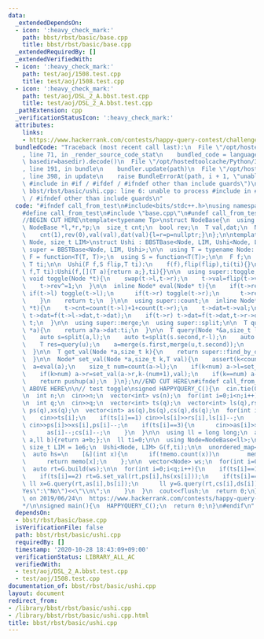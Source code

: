 ```yaml
---
data:
  _extendedDependsOn:
  - icon: ':heavy_check_mark:'
    path: bbst/rbst/basic/base.cpp
    title: bbst/rbst/basic/base.cpp
  _extendedRequiredBy: []
  _extendedVerifiedWith:
  - icon: ':heavy_check_mark:'
    path: test/aoj/1508.test.cpp
    title: test/aoj/1508.test.cpp
  - icon: ':heavy_check_mark:'
    path: test/aoj/DSL_2_A.bbst.test.cpp
    title: test/aoj/DSL_2_A.bbst.test.cpp
  _pathExtension: cpp
  _verificationStatusIcon: ':heavy_check_mark:'
  attributes:
    links:
    - https://www.hackerrank.com/contests/happy-query-contest/challenges/range-sorting-query
  bundledCode: "Traceback (most recent call last):\n  File \"/opt/hostedtoolcache/Python/3.9.0/x64/lib/python3.9/site-packages/onlinejudge_verify/documentation/build.py\"\
    , line 71, in _render_source_code_stat\n    bundled_code = language.bundle(stat.path,\
    \ basedir=basedir).decode()\n  File \"/opt/hostedtoolcache/Python/3.9.0/x64/lib/python3.9/site-packages/onlinejudge_verify/languages/cplusplus.py\"\
    , line 191, in bundle\n    bundler.update(path)\n  File \"/opt/hostedtoolcache/Python/3.9.0/x64/lib/python3.9/site-packages/onlinejudge_verify/languages/cplusplus_bundle.py\"\
    , line 398, in update\n    raise BundleErrorAt(path, i + 1, \"unable to process\
    \ #include in #if / #ifdef / #ifndef other than include guards\")\nonlinejudge_verify.languages.cplusplus_bundle.BundleErrorAt:\
    \ bbst/rbst/basic/ushi.cpp: line 6: unable to process #include in #if / #ifdef\
    \ / #ifndef other than include guards\n"
  code: "#ifndef call_from_test\n#include<bits/stdc++.h>\nusing namespace std;\n\n\
    #define call_from_test\n#include \"base.cpp\"\n#undef call_from_test\n\n#endif\n\
    //BEGIN CUT HERE\ntemplate<typename Tp>\nstruct NodeBase{\n  using T = Tp;\n \
    \ NodeBase *l,*r,*p;\n  size_t cnt;\n  bool rev;\n  T val,dat;\n  NodeBase(T val):\n\
    \    cnt(1),rev(0),val(val),dat(val){l=r=p=nullptr;}\n};\n\ntemplate<typename\
    \ Node, size_t LIM>\nstruct Ushi : BBSTBase<Node, LIM, Ushi<Node, LIM>>{\n  using\
    \ super = BBSTBase<Node, LIM, Ushi>;\n\n  using T = typename Node::T;\n  using\
    \ F = function<T(T, T)>;\n  using S = function<T(T)>;\n\n  F f;\n  S flip;\n \
    \ T ti;\n\n  Ushi(F f,S flip,T ti):\n    f(f),flip(flip),ti(ti){}\n\n  Ushi(F\
    \ f,T ti):Ushi(f,[](T a){return a;},ti){}\n\n  using super::toggle;\n  inline\
    \ void toggle(Node *t){\n    swap(t->l,t->r);\n    t->val=flip(t->val);\n    t->dat=flip(t->dat);\n\
    \    t->rev^=1;\n  }\n\n  inline Node* eval(Node* t){\n    if(t->rev){\n     \
    \ if(t->l) toggle(t->l);\n      if(t->r) toggle(t->r);\n      t->rev=false;\n\
    \    }\n    return t;\n  }\n\n  using super::count;\n  inline Node* pushup(Node\
    \ *t){\n    t->cnt=count(t->l)+1+count(t->r);\n    t->dat=t->val;\n    if(t->l)\
    \ t->dat=f(t->l->dat,t->dat);\n    if(t->r) t->dat=f(t->dat,t->r->dat);\n    return\
    \ t;\n  }\n\n  using super::merge;\n  using super::split;\n\n  T query(const Node\
    \ *a){\n    return a?a->dat:ti;\n  }\n\n  T query(Node *&a,size_t l,size_t r){\n\
    \    auto s=split(a,l);\n    auto t=split(s.second,r-l);\n    auto u=t.first;\n\
    \    T res=query(u);\n    a=merge(s.first,merge(u,t.second));\n    return res;\n\
    \  }\n\n  T get_val(Node *a,size_t k){\n    return super::find_by_order(a,k)->val;\n\
    \  }\n\n  Node* set_val(Node *a,size_t k,T val){\n    assert(k<count(a));\n  \
    \  a=eval(a);\n    size_t num=count(a->l);\n    if(k<num) a->l=set_val(a->l,k,val);\n\
    \    if(k>num) a->r=set_val(a->r,k-(num+1),val);\n    if(k==num) a->val=val;\n\
    \    return pushup(a);\n  }\n};\n//END CUT HERE\n#ifndef call_from_test\n//INSERT\
    \ ABOVE HERE\n\n// test toggle\nsigned HAPPYQUERY_C(){\n  cin.tie(0);\n  ios::sync_with_stdio(0);\n\
    \n  int n;\n  cin>>n;\n  vector<int> vs(n);\n  for(int i=0;i<n;i++) cin>>vs[i];\n\
    \n  int q;\n  cin>>q;\n  vector<int> ts(q);\n  vector<int> ls(q),rs(q);\n  vector<int>\
    \ ps(q),xs(q);\n  vector<int> as(q),bs(q),cs(q),ds(q);\n  for(int i=0;i<q;i++){\n\
    \    cin>>ts[i];\n    if(ts[i]==1) cin>>ls[i]>>rs[i],ls[i]--;\n    if(ts[i]==2)\
    \ cin>>ps[i]>>xs[i],ps[i]--;\n    if(ts[i]==3){\n      cin>>as[i]>>bs[i]>>cs[i]>>ds[i];\n\
    \      as[i]--;cs[i]--;\n    }\n  }\n\n  using ll = long long;\n  auto f=[](ll\
    \ a,ll b){return a+b;};\n  ll ti=0;\n\n  using Node=NodeBase<ll>;\n  constexpr\
    \ size_t LIM = 1e6;\n  Ushi<Node, LIM> G(f,ti);\n\n  unordered_map<int, ll> memo;\n\
    \  auto hs=\n    [&](int x){\n      if(!memo.count(x))\n        memo[x]=G.xor128();\n\
    \      return memo[x];\n    };\n\n  vector<Node> ws;\n  for(int i=0;i<n;i++) ws.emplace_back(hs(vs[i]));\n\
    \  auto rt=G.build(ws);\n\n  for(int i=0;i<q;i++){\n    if(ts[i]==1) rt=G.toggle(rt,ls[i],rs[i]);\n\
    \    if(ts[i]==2) rt=G.set_val(rt,ps[i],hs(xs[i]));\n    if(ts[i]==3){\n     \
    \ ll x=G.query(rt,as[i],bs[i]);\n      ll y=G.query(rt,cs[i],ds[i]);\n      cout<<(x==y?\"\
    Yes\":\"No\")<<\"\\n\";\n    }\n  }\n  cout<<flush;\n  return 0;\n}\n/*\n  verified\
    \ on 2019/06/24\n  https://www.hackerrank.com/contests/happy-query-contest/challenges/range-sorting-query\n\
    */\n\nsigned main(){\n  HAPPYQUERY_C();\n  return 0;\n}\n#endif\n"
  dependsOn:
  - bbst/rbst/basic/base.cpp
  isVerificationFile: false
  path: bbst/rbst/basic/ushi.cpp
  requiredBy: []
  timestamp: '2020-10-28 18:43:09+09:00'
  verificationStatus: LIBRARY_ALL_AC
  verifiedWith:
  - test/aoj/DSL_2_A.bbst.test.cpp
  - test/aoj/1508.test.cpp
documentation_of: bbst/rbst/basic/ushi.cpp
layout: document
redirect_from:
- /library/bbst/rbst/basic/ushi.cpp
- /library/bbst/rbst/basic/ushi.cpp.html
title: bbst/rbst/basic/ushi.cpp
---
```

